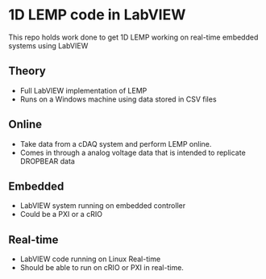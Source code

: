# 1D LEMP code in LabVIEW
This repo holds work done to get 1D LEMP working on real-time embedded systems using LabVIEW

## Theory
* Full LabVIEW implementation of LEMP
* Runs on a Windows machine using data stored in CSV files


## Online
* Take data from a cDAQ system and perform LEMP online.
* Comes in through a analog voltage data that is intended to replicate DROPBEAR data

## Embedded
* LabVIEW system running on embedded controller
* Could be a PXI or a cRIO


## Real-time
* LabVIEW code running on Linux Real-time
* Should be able to run on cRIO or PXI in real-time. 



